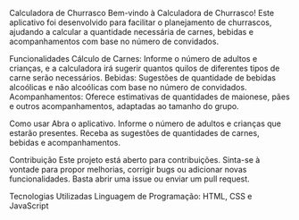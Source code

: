 Calculadora de Churrasco
Bem-vindo à Calculadora de Churrasco! Este aplicativo foi desenvolvido para facilitar o planejamento de churrascos, ajudando a calcular a quantidade necessária de carnes, bebidas e acompanhamentos com base no número de convidados.

Funcionalidades
Cálculo de Carnes: Informe o número de adultos e crianças, e a calculadora irá sugerir quantos quilos de diferentes tipos de carne serão necessários.
Bebidas: Sugestões de quantidade de bebidas alcoólicas e não alcoólicas com base no número de convidados.
Acompanhamentos: Oferece estimativas de quantidades de maionese, pães e outros acompanhamentos, adaptadas ao tamanho do grupo.

Como usar
Abra o aplicativo.
Informe o número de adultos e crianças que estarão presentes.
Receba as sugestões de quantidades de carnes, bebidas e acompanhamentos.

Contribuição
Este projeto está aberto para contribuições. Sinta-se à vontade para propor melhorias, corrigir bugs ou adicionar novas funcionalidades. Basta abrir uma issue ou enviar um pull request.

Tecnologias Utilizadas
Linguagem de Programação: HTML, CSS e JavaScript
